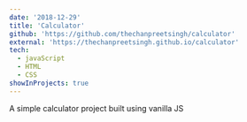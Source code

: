 ```yaml
---
date: '2018-12-29'
title: 'Calculator'
github: 'https://github.com/thechanpreetsingh/calculator'
external: 'https://thechanpreetsingh.github.io/calculator'
tech:
  - javaScript
  - HTML
  - CSS
showInProjects: true
---
```


A simple calculator project built using vanilla JS

